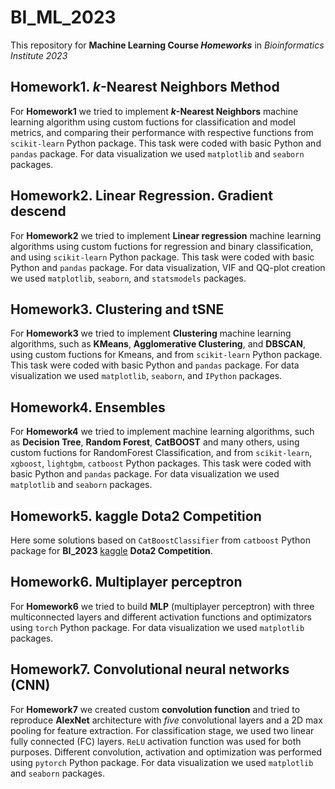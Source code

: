 # BI_ML_2023

This repository for **Machine Learning Course *Homeworks*** in *Bioinformatics Institute 2023*

## Homework1. *k*-Nearest Neighbors Method

For **Homework1** we tried to implement ***k*-Nearest Neighbors** machine learning algorithm using custom fuctions for classification and model metrics, and comparing their performance with respective functions from `scikit-learn` Python package. This task were coded with basic Python and `pandas` package. For data visualization we used `matplotlib` and `seaborn` packages.

## Homework2. Linear Regression. Gradient descend

For **Homework2** we tried to implement **Linear regression** machine learning algorithms using custom fuctions for regression and binary classification, and using `scikit-learn` Python package. This task were coded with basic Python and `pandas` package. For data visualization, VIF and QQ-plot creation we used `matplotlib`, `seaborn`, and `statsmodels` packages.

## Homework3. Clustering and tSNE

For **Homework3** we tried to implement **Clustering** machine learning algorithms, such as **KMeans**, **Agglomerative Clustering**, and **DBSCAN**, using custom fuctions for Kmeans, and from `scikit-learn` Python package. This task were coded with basic Python and `pandas` package. For data visualization we used `matplotlib`, `seaborn`, and `IPython` packages.

## Homework4. Ensembles

For **Homework4** we tried to implement machine learning algorithms, such as **Decision Tree**, **Random Forest**, **CatBOOST** and many others, using custom fuctions for RandomForest Classification, and from `scikit-learn`, `xgboost`, `lightgbm`, `catboost` Python packages. This task were coded with basic Python and `pandas` package. For data visualization we used `matplotlib` and `seaborn` packages.

## Homework5. kaggle Dota2 Competition

Here some solutions based on `CatBoostClassifier` from `catboost` Python package for **BI_2023** [kaggle](https://www.kaggle.com/competitions/bi-ml-competition-2023/overview) **Dota2 Competition**.

## Homework6. Multiplayer perceptron

For **Homework6** we tried to build **MLP** (multiplayer perceptron) with three multiconnected layers and different activation functions and optimizators using `torch` Python package. For data visualization we used `matplotlib` packages.

## Homework7. Convolutional neural networks (CNN)

For **Homework7** we created custom **convolution function** and tried to reproduce **AlexNet** architecture with *five* convolutional layers and a 2D max pooling for feature extraction. For classification stage, we used two linear fully connected (FC) layers. `ReLU` activation function was used for both purposes. Different convolution, activation and optimization was performed using `pytorch` Python package. For data visualization we used `matplotlib` and `seaborn` packages.
